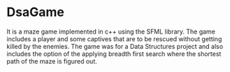 # DsaGame
It is a maze game implemented in c++ using the SFML library. The game includes a player and some captives that are to be rescued without getting killed by the enemies.
The game was for a Data Structures project and also includes the option of the applying breadth first search where the shortest path of the maze is figured out.
